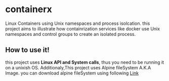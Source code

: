 # containerx

Linux Containers using Unix namespaces and process isolcation.
this project aims to illustrate how containrization services like docker use Unix namespaces and
control groups to create an isolated process.


## How to use it!

this project uses **Linux API and System calls**, thus you need to be running it on a unixish OS.
Additionaly,This project uses Alpine fileSystem A.K.A Image. you can download alpine fileSystem using following [Link](nl.alpinelinux.org/alpine/v3.7/releases/x86_64/alpine-minirootfs-3.7.0-x86_64.tar.gz)
